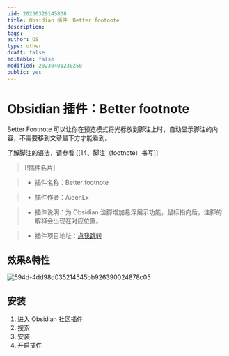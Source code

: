 ```yaml
---
uid: 20230329145808
title: Obsidian 插件：Better footnote
description: 
tags: 
author: OS
type: other
draft: false
editable: false
modified: 20230401230258
public: yes
---
```


# Obsidian 插件：Better footnote

Better Footnote 可以让你在预览模式将光标放到脚注上时，自动显示脚注的内容，不需要移到文章最下方才能看到。

了解脚注的语法，请参看 [[14、脚注（footnote）书写]]

> [!插件名片]

> - 插件名称：Better footnote

> - 插件作者：AidenLx

> - 插件说明：为 Obsidian 注脚增加悬浮展示功能，鼠标指向后，注脚的解释会出现在对应位置。

> - 插件项目地址：[点我跳转](https://github.com/aidenlx/better-fn)

## 效果&特性

![594d-4dd98d035214545bb926390024878c05](https://s1.vika.cn/space/2023/03/15/42a9527f806b49f794d5a45e91f41899)

## 安装

1. 进入 Obsidian 社区插件
2. 搜索
3. 安装
4. 开启插件
